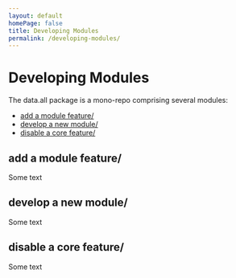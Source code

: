 ```yaml
---
layout: default
homePage: false
title: Developing Modules
permalink: /developing-modules/
---
```

# **Developing Modules**

The data.all package is a mono-repo comprising several modules:

- [add a module feature/](#add)
- [develop a new module/](#develop)
- [disable a core feature/](#core)


## add a module feature/ <a name="add"></a>
Some text

## develop a new module/ <a name="develop"></a>
Some text


## disable a core feature/ <a name="core"></a>
Some text